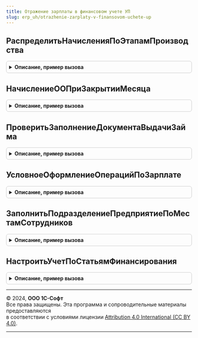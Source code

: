 ```yaml
---
title: Отражение зарплаты в финансовом учете УП
slug: erp_uh/otrazhenie-zarplaty-v-finansovom-uchete-up
---
```



## РаспределитьНачисленияПоЭтапамПроизводства
<details style="margin: 1em 0; padding: 0.5em; border: 1px solid #ccc; border-radius: 6px;">

<summary style="font-weight: bold; cursor: pointer;">Описание, пример вызова</summary>

```bsl

Функция РаспределитьНачисленияПоЭтапамПроизводства(Параметры) Экспорт
```

Пример вызова
```bsl
Результат = ОтражениеЗарплатыВФинансовомУчетеУП.РаспределитьНачисленияПоЭтапамПроизводства(Параметры) 
```
</details>

## НачислениеООПриЗакрытииМесяца
<details style="margin: 1em 0; padding: 0.5em; border: 1px solid #ccc; border-radius: 6px;">

<summary style="font-weight: bold; cursor: pointer;">Описание, пример вызова</summary>

```bsl

// Формирует документ начисления оценочных обязательств по отпускам за период по указанной организации. Вызывается
// при автоматическом выполнении операций закрытия месяца.
//
// Параметры:
//   Организации - СправочникСсылка.Организации - Организация, по которой формируется документ
//   Период - Дата - Период, за который формируется документ.
//
Процедура НачислениеООПриЗакрытииМесяца(Организации, Период) Экспорт
```

Пример вызова
```bsl
ОтражениеЗарплатыВФинансовомУчетеУП.НачислениеООПриЗакрытииМесяца(Организации, Период) 
```
</details>

## ПроверитьЗаполнениеДокументаВыдачиЗайма
<details style="margin: 1em 0; padding: 0.5em; border: 1px solid #ccc; border-radius: 6px;">

<summary style="font-weight: bold; cursor: pointer;">Описание, пример вызова</summary>

```bsl

// Процедура выполняет проверку заполнения расшифровки платежа в документах выдачи займа сотруднику.
//
// Параметры:
//   ДокументОбъект - ДокументОбъект.РасходныйКассовыйОрдер,
//                    ДокументОбъект.ЗаявкаНаРасходованиеДенежныхСредств,
//                    ДокументОбъект.СписаниеБезналичныхДенежныхСредств - проверяемый документ
//   Отказ - Булево - признак отказа от проведения документа.
//
Процедура ПроверитьЗаполнениеДокументаВыдачиЗайма(ДокументОбъект, Отказ) Экспорт
```

Пример вызова
```bsl
ОтражениеЗарплатыВФинансовомУчетеУП.ПроверитьЗаполнениеДокументаВыдачиЗайма(ДокументОбъект, Отказ) 
```
</details>

## УсловноеОформлениеОперацийПоЗарплате
<details style="margin: 1em 0; padding: 0.5em; border: 1px solid #ccc; border-radius: 6px;">

<summary style="font-weight: bold; cursor: pointer;">Описание, пример вызова</summary>

```bsl

// Устанавливает условное оформление операций по зарплате.
//
// Параметры:
//    УсловноеОформление - ЭлементУсловногоОформления - Коллекция элементов условного оформления формы;
//    ПутьКДанным        - Строка - Полное название объекта требующего условного оформления;
//    ЭлементФормы       - ЭлементФормы - элемент формы, в котором отображаются данные.
//
Процедура УсловноеОформлениеОперацийПоЗарплате(УсловноеОформление, ПутьКДанным, ЭлементФормы) Экспорт
```

Пример вызова
```bsl
ОтражениеЗарплатыВФинансовомУчетеУП.УсловноеОформлениеОперацийПоЗарплате(УсловноеОформление, ПутьКДанным, ЭлементФормы) 
```
</details>

## ЗаполнитьПодразделениеПредприятиеПоМестамСотрудников
<details style="margin: 1em 0; padding: 0.5em; border: 1px solid #ccc; border-radius: 6px;">

<summary style="font-weight: bold; cursor: pointer;">Описание, пример вызова</summary>

```bsl

// Добавляет в таблицу резервов отпусков колонку "Подразделение" и заполняет ее по
// кадровым данным сотрудников.
//
// Параметры:
//   ТаблицаРезервов   - ТаблицаЗначений - Таблица значений резервов отпусков;
//   ПериодРегистрации - Дата - Дата, на которую необходимо получить подразделение сотрудника.
//
Процедура ЗаполнитьПодразделениеПредприятиеПоМестамСотрудников(ТаблицаРезервов, ПериодРегистрации) Экспорт
```

Пример вызова
```bsl
ОтражениеЗарплатыВФинансовомУчетеУП.ЗаполнитьПодразделениеПредприятиеПоМестамСотрудников(ТаблицаРезервов, ПериодРегистрации) 
```
</details>

## НастроитьУчетПоСтатьямФинансирования
<details style="margin: 1em 0; padding: 0.5em; border: 1px solid #ccc; border-radius: 6px;">

<summary style="font-weight: bold; cursor: pointer;">Описание, пример вызова</summary>

```bsl

// Отключает учет по статьям финансирования, если используется.
// В ERP учет по статьям финансирования не предусмотрен.
Процедура НастроитьУчетПоСтатьямФинансирования() Экспорт
```

Пример вызова
```bsl
ОтражениеЗарплатыВФинансовомУчетеУП.НастроитьУчетПоСтатьямФинансирования() 
```
</details>

---

© 2024, **ООО 1С-Софт**  
Все права защищены. Эта программа и сопроводительные материалы предоставляются  
в соответствии с условиями лицензии [Attribution 4.0 International (CC BY 4.0)](https://creativecommons.org/licenses/by/4.0/legalcode).

---
